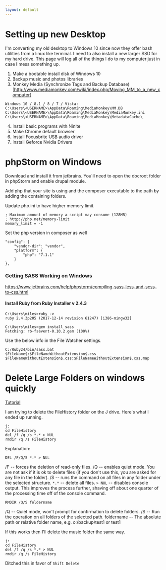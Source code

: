 ```yaml
---
layout: default
---
```


# Setting up new Desktop

I'm converting my old desktop to Windows 10 since now they offer bash utilities from a linux like terminal. I need to also install a new larger SSD for my hard drive. This page will log all of the things I do to my computer just in case I mess something up.

1. Make a bootable install disk of Windows 10
2. Backup music and photos libraries
3. Monkey Media (Synchronize Tags and Backup Database)[http://www.mediamonkey.com/wiki/index.php/Moving_MM_to_a_new_computer]
```
Windows 10 / 8.1 / 8 / 7 / Vista:
C:\Users\<USERNAME>\AppData\Roaming\MediaMonkey\MM.DB
C:\Users\<USERNAME>\AppData\Roaming\MediaMonkey\MediaMonkey.ini
C:\Users\<USERNAME>\AppData\Roaming\MediaMonkey\MetadataCache\
```
4. Install basic programs with Ninite
5. Make Chrome default browser
6. Install Focusbrite USB audio driver
7. Install Geforce Nvidia Drivers


# phpStorm on Windows

Download and install it from jetbrains. You'll need to open the docroot folder in phpStorm and enable drupal module.

Add php that your site is using and the composer executable to the path by adding the containing folders.

Update php.ini to have higher memory limit.

```
; Maximum amount of memory a script may consume (128MB)
; http://php.net/memory-limit
memory_limit = -1
```

Set the php version in composer as well
```
"config": {
    "vendor-dir": "vendor",
    "platform": {
        "php": "7.1.1"
    }
},
```


### Getting SASS Working on Windows

https://www.jetbrains.com/help/phpstorm/compiling-sass-less-and-scss-to-css.html

#### Install Ruby from Ruby Installer v 2.4.3

```
C:\Users\miles>ruby -v
ruby 2.4.3p205 (2017-12-14 revision 61247) [i386-mingw32]

C:\Users\miles>gem install sass
Fetching: rb-fsevent-0.10.2.gem (100%)
```

Use the below info in the File Watcher settings.

```
C:/Ruby24/bin/sass.bat
$FileName$:$FileNameWithoutExtension$.css
$FileNameWithoutExtension$.css:$FileNameWithoutExtension$.css.map
```

# Delete Large Folders on windows quickly

[Tutorial](https://www.ghacks.net/2017/07/18/how-to-delete-large-folders-in-windows-super-fast/)

I am trying to delete the FileHistory folder on the J drive. Here's what I ended up running.

```
j:
cd FileHistory
del /f /q /s *.* > NUL
rmdir /q /s FileHistory
```

Explanation:

`DEL /F/Q/S *.* > NUL`

/F -- forces the deletion of read-only files.
/Q -- enables quiet mode. You are not ask if it is ok to delete files (if you don't use this, you are asked for any file in the folder).
/S -- runs the command on all files in any folder under the selected structure.
`*.*` -- delete all files.
`> NUL` -- disables console output. This improves the process further, shaving off about one quarter of the processing time off of the console command.

`RMDIR /Q/S foldername`

/Q -- Quiet mode, won't prompt for confirmation to delete folders.
/S -- Run the operation on all folders of the selected path.
foldername -- The absolute path or relative folder name, e.g. o:/backup/test1 or test1

If this works then I'll delete the music folder the same way.

```
j:
cd FileHistory
del /f /q /s *.* > NUL
rmdir /q /s FileHistory
```

Ditched this in favor of `Shift Delete`

